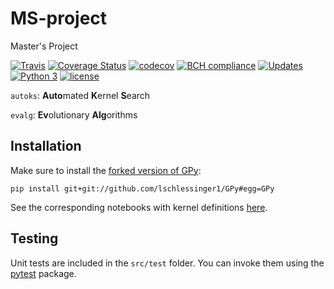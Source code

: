 # MS-project
Master's Project

[![Travis](https://travis-ci.com/lschlessinger1/MS-project.svg?branch=master)](https://travis-ci.com/lschlessinger1/MS-project)
[![Coverage Status](https://coveralls.io/repos/github/lschlessinger1/MS-project/badge.svg?branch=master)](https://coveralls.io/github/lschlessinger1/MS-project?branch=master)
[![codecov](https://codecov.io/gh/lschlessinger1/MS-project/branch/master/graph/badge.svg)](https://codecov.io/gh/lschlessinger1/MS-project)
[![BCH compliance](https://bettercodehub.com/edge/badge/lschlessinger1/MS-project?branch=master)](https://bettercodehub.com/)
[![Updates](https://pyup.io/repos/github/lschlessinger1/MS-project/shield.svg)](https://pyup.io/repos/github/lschlessinger1/MS-project/)
[![Python 3](https://pyup.io/repos/github/lschlessinger1/MS-project/python-3-shield.svg)](https://pyup.io/repos/github/lschlessinger1/MS-project/)
[![license](https://img.shields.io/github/license/lschlessinger1/MS-project.svg)](https://github.com/lschlessinger1/MS-project/blob/master/LICENSE)

`autoks`: **Auto**mated **K**ernel **S**earch

`evalg`: **Ev**olutionary **Alg**orithms

## Installation

Make sure to install the [forked version of GPy](https://github.com/lschlessinger1/GPy):

`pip install git+git://github.com/lschlessinger1/GPy#egg=GPy`

See the corresponding notebooks with kernel definitions [here](https://github.com/lschlessinger1/MS-project/tree/master/notebooks/exploratory/test%20custom%20kernels).

## Testing

Unit tests are included in the `src/test` folder. You can invoke them using the [pytest](https://docs.pytest.org/en/latest/) package.
